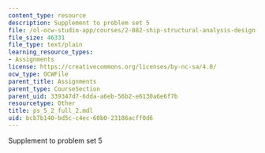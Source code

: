 ```yaml
---
content_type: resource
description: Supplement to problem set 5
file: /ol-ocw-studio-app/courses/2-082-ship-structural-analysis-design-13-122-spring-2003/bcb7b140bd5cc4ec60b023186acff0d6_ps_5_2_full_2.mdl
file_size: 46331
file_type: text/plain
learning_resource_types:
- Assignments
license: https://creativecommons.org/licenses/by-nc-sa/4.0/
ocw_type: OCWFile
parent_title: Assignments
parent_type: CourseSection
parent_uid: 339347d7-6dda-a6eb-56b2-e6130a6e6f7b
resourcetype: Other
title: ps_5_2_full_2.mdl
uid: bcb7b140-bd5c-c4ec-60b0-23186acff0d6
---
```

Supplement to problem set 5